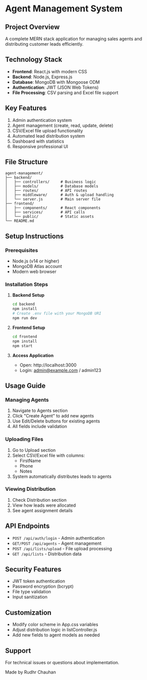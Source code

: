 # Agent Management System 

## Project Overview
A complete MERN stack application for managing sales agents and distributing customer leads efficiently.

## Technology Stack
- **Frontend**: React.js with modern CSS
- **Backend**: Node.js, Express.js
- **Database**: MongoDB with Mongoose ODM
- **Authentication**: JWT (JSON Web Tokens)
- **File Processing**: CSV parsing and Excel file support

## Key Features
1. Admin authentication system
2. Agent management (create, read, update, delete)
3. CSV/Excel file upload functionality
4. Automated lead distribution system
5. Dashboard with statistics
6. Responsive professional UI

## File Structure
```
agent-management/
├── backend/
│   ├── controllers/     # Business logic
│   ├── models/          # Database models
│   ├── routes/          # API routes
│   ├── middleware/      # Auth & upload handling
│   └── server.js        # Main server file
├── frontend/
│   ├── components/      # React components
│   ├── services/        # API calls
│   └── public/          # Static assets
└── README.md
```

## Setup Instructions

### Prerequisites
- Node.js (v14 or higher)
- MongoDB Atlas account
- Modern web browser

### Installation Steps

1. **Backend Setup**
   ```bash
   cd backend
   npm install
   # Create .env file with your MongoDB URI
   npm run dev
   ```

2. **Frontend Setup**
   ```bash
   cd frontend
   npm install
   npm start
   ```

3. **Access Application**
   - Open: http://localhost:3000
   - Login: admin@example.com / admin123

## Usage Guide

### Managing Agents
1. Navigate to Agents section
2. Click "Create Agent" to add new agents
3. Use Edit/Delete buttons for existing agents
4. All fields include validation

### Uploading Files
1. Go to Upload section
2. Select CSV/Excel file with columns:
   - FirstName
   - Phone
   - Notes
3. System automatically distributes leads to agents

### Viewing Distribution
1. Check Distribution section
2. View how leads were allocated
3. See agent assignment details

## API Endpoints
- `POST /api/auth/login` - Admin authentication
- `GET/POST /api/agents` - Agent management
- `POST /api/lists/upload` - File upload processing
- `GET /api/lists` - Distribution data

## Security Features
- JWT token authentication
- Password encryption (bcrypt)
- File type validation
- Input sanitization

## Customization
- Modify color scheme in App.css variables
- Adjust distribution logic in listController.js
- Add new fields to agent models as needed

## Support
For technical issues or questions about implementation.

Made by Rudhr Chauhan